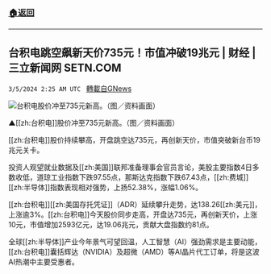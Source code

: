 ###  [:house:返回](README.md)
---


## 台积电跳空飙新天价735元！市值冲破19兆元 | 财经 | 三立新闻网  SETN.COM
`3/5/2024 2:25 AM UTC ` [轉載自GNews](https://gnews.org/articles/2365446)

![台积电股价冲至735元新高。（图／资料画面）](https://attach.setn.com/newsimages/2020/09/29/2800674-PH.jpg "台积电股价冲至735元新高。（图／资料画面）")

▲[[zh:台积电]]股价冲至735元新高。（图／资料画面）

[[zh:台积电]]股价持续攀高，开盘跳空达735元，再创新天价，市值突破新台币19兆元关卡。

投资人观望就业数据及[[zh:美国]]联邦准备理事会官员言论，美股主要指数4日多数收低，道琼工业指数下跌97.55点，那斯达克指数下跌67.43点，[[zh:费城]][[zh:半导体]]指数表现相对强势，上扬52.38%，涨幅1.06%。

[[zh:台积电]][[zh:美国存托凭证]]（ADR）延续攀升走势，达138.26[[zh:美元]]，上涨逾3%。[[zh:台积电]]今天股价同步走高，开盘达735元，再创新天价，上涨10元，市值增加2593亿元，达19.06兆元，贡献大盘指数约81点。

全球[[zh:半导体]]产业今年景气可望回温，人工智慧（AI）强劲需求是主要动能，[[zh:台积电]]囊括辉达（NVIDIA）及超微（AMD）等AI晶片代工订单，将是这波AI热潮中主要受惠者。
